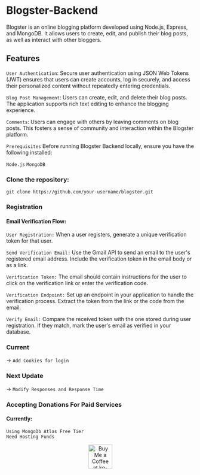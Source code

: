 # Blogster-Backend

Blogster is an online blogging platform developed using Node.js, Express, and MongoDB. It allows users to create, edit, and publish their blog posts, as well as interact with other bloggers.

## Features
`User Authentication`: Secure user authentication using JSON Web Tokens (JWT) ensures that users can create accounts, log in securely, and access their personalized content without repeatedly entering credentials.

`Blog Post Management`: Users can create, edit, and delete their blog posts. The application supports rich text editing to enhance the blogging experience.

`Comments`: Users can engage with others by leaving comments on blog posts. This fosters a sense of community and interaction within the Blogster platform.

`Prerequisites`
Before running Blogster Backend locally, ensure you have the following installed:

`Node.js`
`MongoDB`

### Clone the repository:

`git clone https://github.com/your-username/blogster.git`

### Registration
#### Email Verification Flow:

`User Registration:`
When a user registers, generate a unique verification token for that user.

`Send Verification Email:`
Use the Gmail API to send an email to the user's registered email address.
Include the verification token in the email body or as a link.

`Verification Token:`
The email should contain instructions for the user to click on the verification link or enter the verification code.

`Verification Endpoint:`
Set up an endpoint in your application to handle the verification process.
Extract the token from the link or the code from the email.

`Verify Email:`
Compare the received token with the one stored during user registration.
If they match, mark the user's email as verified in your database.

### Current 
-> `Add Cookies for login`

### Next Update
-> `Modify Responses and Response Time`

### Accepting Donations For Paid Services
#### Currently:
`Using MongoDb Atlas Free Tier`
<br/>
`Need Hosting Funds`

<div align="center">
<a href='https://www.buymeacoffee.com/mujster' target='_blank'><img height='64' style='border:0px;height:64px;' src='https://storage.ko-fi.com/cdn/kofi1.png?v=3' border='0' alt='Buy Me a Coffee at ko-fi.com' /></a>
</div>